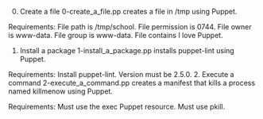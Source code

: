 0. Create a file
0-create_a_file.pp creates a file in /tmp using Puppet.

Requirements:
File path is /tmp/school.
File permission is 0744.
File owner is www-data.
File group is www-data.
File contains I love Puppet.
 1. Install a package
1-install_a_package.pp installs puppet-lint using Puppet.

Requirements:
Install puppet-lint.
Version must be 2.5.0.
 2. Execute a command
2-execute_a_command.pp creates a manifest that kills a process named killmenow using Puppet.

Requirements:
Must use the exec Puppet resource.
Must use pkill.

